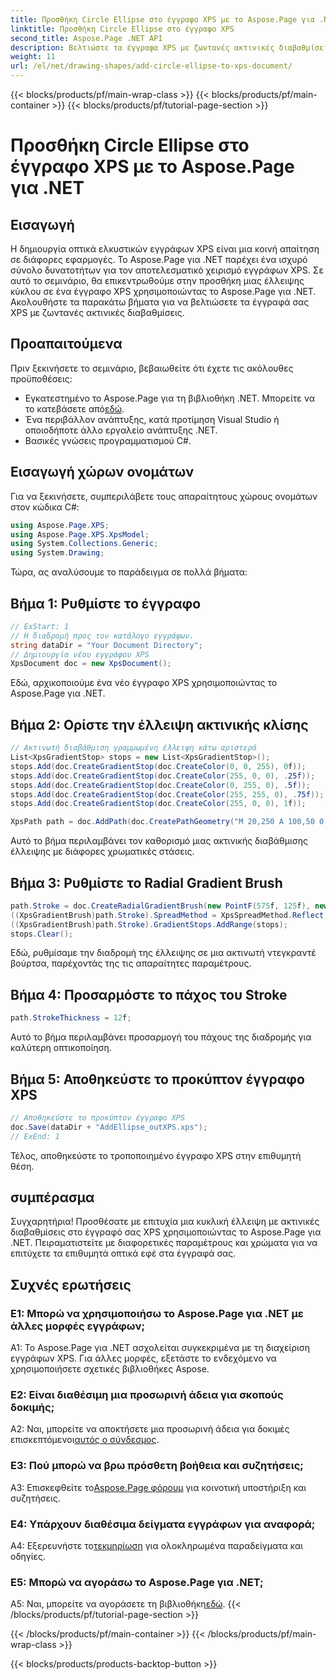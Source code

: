 ```yaml
---
title: Προσθήκη Circle Ellipse στο έγγραφο XPS με το Aspose.Page για .NET
linktitle: Προσθήκη Circle Ellipse στο έγγραφο XPS
second_title: Aspose.Page .NET API
description: Βελτιώστε τα έγγραφα XPS με ζωντανές ακτινικές διαβαθμίσεις χρησιμοποιώντας το Aspose.Page για .NET. Ακολουθήστε τον βήμα προς βήμα οδηγό μας για εντυπωσιακά οπτικά εφέ.
weight: 11
url: /el/net/drawing-shapes/add-circle-ellipse-to-xps-document/
---
```


{{< blocks/products/pf/main-wrap-class >}}
{{< blocks/products/pf/main-container >}}
{{< blocks/products/pf/tutorial-page-section >}}

# Προσθήκη Circle Ellipse στο έγγραφο XPS με το Aspose.Page για .NET

## Εισαγωγή

Η δημιουργία οπτικά ελκυστικών εγγράφων XPS είναι μια κοινή απαίτηση σε διάφορες εφαρμογές. Το Aspose.Page για .NET παρέχει ένα ισχυρό σύνολο δυνατοτήτων για τον αποτελεσματικό χειρισμό εγγράφων XPS. Σε αυτό το σεμινάριο, θα επικεντρωθούμε στην προσθήκη μιας έλλειψης κύκλου σε ένα έγγραφο XPS χρησιμοποιώντας το Aspose.Page για .NET. Ακολουθήστε τα παρακάτω βήματα για να βελτιώσετε τα έγγραφά σας XPS με ζωντανές ακτινικές διαβαθμίσεις.

## Προαπαιτούμενα

Πριν ξεκινήσετε το σεμινάριο, βεβαιωθείτε ότι έχετε τις ακόλουθες προϋποθέσεις:

-  Εγκατεστημένο το Aspose.Page για τη βιβλιοθήκη .NET. Μπορείτε να το κατεβάσετε από[εδώ](https://releases.aspose.com/page/net/).
- Ένα περιβάλλον ανάπτυξης, κατά προτίμηση Visual Studio ή οποιοδήποτε άλλο εργαλείο ανάπτυξης .NET.
- Βασικές γνώσεις προγραμματισμού C#.

## Εισαγωγή χώρων ονομάτων

Για να ξεκινήσετε, συμπεριλάβετε τους απαραίτητους χώρους ονομάτων στον κώδικα C#:

```csharp
using Aspose.Page.XPS;
using Aspose.Page.XPS.XpsModel;
using System.Collections.Generic;
using System.Drawing;
```

Τώρα, ας αναλύσουμε το παράδειγμα σε πολλά βήματα:

## Βήμα 1: Ρυθμίστε το έγγραφο

```csharp
// ExStart: 1
// Η διαδρομή προς τον κατάλογο εγγράφων.
string dataDir = "Your Document Directory";
// Δημιουργία νέου εγγράφου XPS
XpsDocument doc = new XpsDocument();
```

Εδώ, αρχικοποιούμε ένα νέο έγγραφο XPS χρησιμοποιώντας το Aspose.Page για .NET.

## Βήμα 2: Ορίστε την έλλειψη ακτινικής κλίσης

```csharp
// Ακτινωτή διαβάθμιση γραμμωμένη έλλειψη κάτω αριστερά
List<XpsGradientStop> stops = new List<XpsGradientStop>();
stops.Add(doc.CreateGradientStop(doc.CreateColor(0, 0, 255), 0f));
stops.Add(doc.CreateGradientStop(doc.CreateColor(255, 0, 0), .25f));
stops.Add(doc.CreateGradientStop(doc.CreateColor(0, 255, 0), .5f));
stops.Add(doc.CreateGradientStop(doc.CreateColor(255, 255, 0), .75f));
stops.Add(doc.CreateGradientStop(doc.CreateColor(255, 0, 0), 1f));

XpsPath path = doc.AddPath(doc.CreatePathGeometry("M 20,250 A 100,50 0 1 1 220,250 100,50 0 1 1 20,250"));
```

Αυτό το βήμα περιλαμβάνει τον καθορισμό μιας ακτινικής διαβάθμισης έλλειψης με διάφορες χρωματικές στάσεις.

## Βήμα 3: Ρυθμίστε το Radial Gradient Brush

```csharp
path.Stroke = doc.CreateRadialGradientBrush(new PointF(575f, 125f), new PointF(575f, 100f), 75f, 50f);
((XpsGradientBrush)path.Stroke).SpreadMethod = XpsSpreadMethod.Reflect;
((XpsGradientBrush)path.Stroke).GradientStops.AddRange(stops);
stops.Clear();
```

Εδώ, ρυθμίσαμε την διαδρομή της έλλειψης σε μια ακτινωτή ντεγκραντέ βούρτσα, παρέχοντάς της τις απαραίτητες παραμέτρους.

## Βήμα 4: Προσαρμόστε το πάχος του Stroke

```csharp
path.StrokeThickness = 12f;
```

Αυτό το βήμα περιλαμβάνει προσαρμογή του πάχους της διαδρομής για καλύτερη οπτικοποίηση.

## Βήμα 5: Αποθηκεύστε το προκύπτον έγγραφο XPS

```csharp
// Αποθηκεύστε το προκύπτον έγγραφο XPS
doc.Save(dataDir + "AddEllipse_outXPS.xps");
// ExEnd: 1
```

Τέλος, αποθηκεύστε το τροποποιημένο έγγραφο XPS στην επιθυμητή θέση.

## συμπέρασμα

Συγχαρητήρια! Προσθέσατε με επιτυχία μια κυκλική έλλειψη με ακτινικές διαβαθμίσεις στο έγγραφό σας XPS χρησιμοποιώντας το Aspose.Page για .NET. Πειραματιστείτε με διαφορετικές παραμέτρους και χρώματα για να επιτύχετε τα επιθυμητά οπτικά εφέ στα έγγραφά σας.

## Συχνές ερωτήσεις

### Ε1: Μπορώ να χρησιμοποιήσω το Aspose.Page για .NET με άλλες μορφές εγγράφων;

A1: Το Aspose.Page για .NET ασχολείται συγκεκριμένα με τη διαχείριση εγγράφων XPS. Για άλλες μορφές, εξετάστε το ενδεχόμενο να χρησιμοποιήσετε σχετικές βιβλιοθήκες Aspose.

### Ε2: Είναι διαθέσιμη μια προσωρινή άδεια για σκοπούς δοκιμής;

 A2: Ναι, μπορείτε να αποκτήσετε μια προσωρινή άδεια για δοκιμές επισκεπτόμενοι[αυτός ο σύνδεσμος](https://purchase.aspose.com/temporary-license/).

### Ε3: Πού μπορώ να βρω πρόσθετη βοήθεια και συζητήσεις;

 A3: Επισκεφθείτε το[Aspose.Page φόρουμ](https://forum.aspose.com/c/page/39) για κοινοτική υποστήριξη και συζητήσεις.

### Ε4: Υπάρχουν διαθέσιμα δείγματα εγγράφων για αναφορά;

 A4: Εξερευνήστε το[τεκμηρίωση](https://reference.aspose.com/page/net/) για ολοκληρωμένα παραδείγματα και οδηγίες.

### Ε5: Μπορώ να αγοράσω το Aspose.Page για .NET;

 A5: Ναι, μπορείτε να αγοράσετε τη βιβλιοθήκη[εδώ](https://purchase.aspose.com/buy).
{{< /blocks/products/pf/tutorial-page-section >}}

{{< /blocks/products/pf/main-container >}}
{{< /blocks/products/pf/main-wrap-class >}}

{{< blocks/products/products-backtop-button >}}

